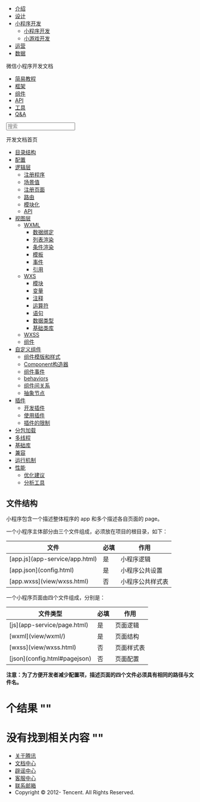 <div class="book with-summary">

<div class="head">

<div class="head_box">

# [](javascript:; "_('微信公众平台 小程序')")

<div class="header_ctrls">

*   [介绍](https://mp.weixin.qq.com/debug/wxadoc/introduction/index.html)
*   [设计](https://mp.weixin.qq.com/debug/wxadoc/design/index.html)
*   [小程序开发](javascript:;)
    *   [小程序开发](https://mp.weixin.qq.com/debug/wxadoc/dev/index.html)
    *   [小游戏开发](https://mp.weixin.qq.com/debug/wxagame/dev/index.html)
*   [运营](https://mp.weixin.qq.com/debug/wxadoc/product/index.html)
*   [数据](https://mp.weixin.qq.com/debug/wxadoc/analysis/index.html)

</div>

</div>

</div>

<div class="sub_nav_box">

<div class="sub_nav_inner">

<div class="book-summary-opr" id="js-book-summary-opr"><a class="book-summary-btn"></a></div>

<div class="top_sub_nav">

<div class="top_title_wap"><span class="icon_title icon_dev"></span>

微信小程序开发文档

</div>

*   [简易教程](../)
*   [框架](MINA.html)
*   [组件](../component/)
*   [API](../api/)
*   [工具](../devtools/devtools.html)
*   [Q&A](../qa.html)

</div>

<div id="book-search-input" role="search">

<form><label for="search-input" class="search-icon" id="js-search-icon"></label><input type="text" id="search-input" name="search-input" placeholder="搜索"> </form>

</div>

</div>

</div>

<div class="book-summary">

<div class="book-summary-home" id="js-summary-home"><a><span class="icon_home_s icon_dev"></span><span class="s_title_2">开发文档首页</span></a></div>

<nav role="navigation">

*   [目录结构](structure.html)
*   [配置](config.html)
*   [逻辑层](app-service/)
    *   [注册程序](app-service/app.html)
    *   [场景值](app-service/scene.html)
    *   [注册页面](app-service/page.html)
    *   [路由](app-service/route.html)
    *   [模块化](app-service/module.html)
    *   [API](app-service/api.html)
*   [视图层](view/)
    *   [WXML](view/wxml/)
        *   [数据绑定](view/wxml/data.html)
        *   [列表渲染](view/wxml/list.html)
        *   [条件渲染](view/wxml/conditional.html)
        *   [模板](view/wxml/template.html)
        *   [事件](view/wxml/event.html)
        *   [引用](view/wxml/import.html)
    *   [WXS](view/wxs/)
        *   [模块](view/wxs/01wxs-module.html)
        *   [变量](view/wxs/02variate.html)
        *   [注释](view/wxs/03annotation.html)
        *   [运算符](view/wxs/04operator.html)
        *   [语句](view/wxs/05statement.html)
        *   [数据类型](view/wxs/06datatype.html)
        *   [基础类库](view/wxs/07basiclibrary.html)
    *   [WXSS](view/wxss.html)
    *   [组件](view/component.html)
*   [自定义组件](custom-component/)
    *   [组件模版和样式](custom-component/wxml-wxss.html)
    *   [Component构造器](custom-component/component.html)
    *   [组件事件](custom-component/events.html)
    *   [behaviors](custom-component/behaviors.html)
    *   [组件间关系](custom-component/relations.html)
    *   [抽象节点](custom-component/generics.html)
*   [插件](plugin/)
    *   [开发插件](plugin/development.html)
    *   [使用插件](plugin/using.html)
    *   [插件的限制](plugin/api-limit.html)
*   [分包加载](subpackages.html)
*   [多线程](workers.html)
*   [基础库](client-lib.html)
*   [兼容](compatibility.html)
*   [运行机制](operating-mechanism.html)
*   [性能](performance/)
    *   [优化建议](performance/tips.html)
    *   [分析工具](performance/tools.html)

</nav>

</div>

<div class="book-body">

<div class="body-inner">

<div class="page-wrapper" tabindex="-1" role="main">

<div class="page-inner">

<div id="book-search-results">

<div class="search-noresults">

<section class="normal markdown-section">

# 文件结构

小程序包含一个描述整体程序的 app 和多个描述各自页面的 page。

一个小程序主体部分由三个文件组成，必须放在项目的根目录，如下：

<table>

<thead>

<tr>

<th>文件</th>

<th>必填</th>

<th>作用</th>

</tr>

</thead>

<tbody>

<tr>

<td>[app.js](app-service/app.html)</td>

<td>是</td>

<td>小程序逻辑</td>

</tr>

<tr>

<td>[app.json](config.html)</td>

<td>是</td>

<td>小程序公共设置</td>

</tr>

<tr>

<td>[app.wxss](view/wxss.html)</td>

<td>否</td>

<td>小程序公共样式表</td>

</tr>

</tbody>

</table>

一个小程序页面由四个文件组成，分别是：

<table>

<thead>

<tr>

<th>文件类型</th>

<th>必填</th>

<th>作用</th>

</tr>

</thead>

<tbody>

<tr>

<td>[js](app-service/page.html)</td>

<td>是</td>

<td>页面逻辑</td>

</tr>

<tr>

<td>[wxml](view/wxml/)</td>

<td>是</td>

<td>页面结构</td>

</tr>

<tr>

<td>[wxss](view/wxss.html)</td>

<td>否</td>

<td>页面样式表</td>

</tr>

<tr>

<td>[json](config.html#pagejson)</td>

<td>否</td>

<td>页面配置</td>

</tr>

</tbody>

</table>

**注意：为了方便开发者减少配置项，描述页面的四个文件必须具有相同的路径与文件名。**

</section>

</div>

<div class="search-results">

<div class="has-results">

# <span class="search-results-count"></span>个结果 "<span class="search-query"></span>"

</div>

<div class="no-results">

# 没有找到相关内容 "<span class="search-query"></span>"

</div>

</div>

</div>

</div>

</div>

<div class="foot" id="footer">

*   [关于腾讯](http://www.tencent.com/zh-cn/index.shtml)
*   [文档中心](https://mp.weixin.qq.com/debug/wxadoc/introduction/index.html?t=1484641676&)
*   [辟谣中心](https://mp.weixin.qq.com/cgi-bin/opshowpage?action=dispelinfo&lang=zh_CN&begin=1&count=9)
*   [客服中心](http://kf.qq.com/faq/120911VrYVrA1509086vyumm.html)
*   [联系邮箱](mailto:weixinmp@qq.com)
*   Copyright © 2012-<span id="s_copyright_year"></span> Tencent. All Rights Reserved.

</div>

</div>

[](MINA.html)[](config.html)</div>

</div>